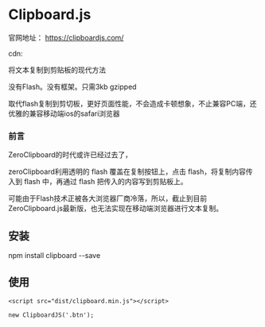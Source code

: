 





# Clipboard.js

官网地址： https://clipboardjs.com/

cdn: <script src="https://cdn.bootcss.com/clipboard.js/2.0.1/clipboard.min.js"></script>


将文本复制到剪贴板的现代方法

没有Flash。没有框架。只需3kb gzipped

取代flash复制到剪切板，更好页面性能，不会造成卡顿想象，不止兼容PC端，还优雅的兼容移动端ios的safari浏览器



### 前言

ZeroClipboard的时代或许已经过去了，

zeroClipboard利用透明的 flash 覆盖在复制按钮上，点击 flash，将复制内容传入到 flash 中，再通过 flash 把传入的内容写到剪贴板上。

可能由于Flash技术正被各大浏览器厂商冷落，所以，截止到目前ZeroClipboard.js最新版，也无法实现在移动端浏览器进行文本复制。



## 安装

npm install clipboard --save



## 使用


```
<script src="dist/clipboard.min.js"></script>

new ClipboardJS('.btn');
```

